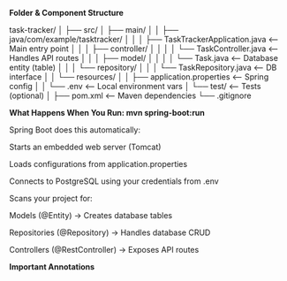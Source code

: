 **Folder & Component Structure**

task-tracker/
│
├── src/
│   ├── main/
│   │   ├── java/com/example/tasktracker/
│   │   │   ├── TaskTrackerApplication.java     <-- Main entry point
│   │   │   ├── controller/
│   │   │   │   └── TaskController.java         <-- Handles API routes
│   │   │   ├── model/
│   │   │   │   └── Task.java                   <-- Database entity (table)
│   │   │   └── repository/
│   │   │       └── TaskRepository.java         <-- DB interface
│   │   └── resources/
│   │       ├── application.properties          <-- Spring config
│   │       └── .env                            <-- Local environment vars
│   └── test/                                   <-- Tests (optional)
│
├── pom.xml                                     <-- Maven dependencies
└── .gitignore

**What Happens When You Run: mvn spring-boot:run**

Spring Boot does this automatically:

Starts an embedded web server (Tomcat)

Loads configurations from application.properties

Connects to PostgreSQL using your credentials from .env

Scans your project for:

Models (@Entity) → Creates database tables

Repositories (@Repository) → Handles database CRUD

Controllers (@RestController) → Exposes API routes


**Important Annotations**
